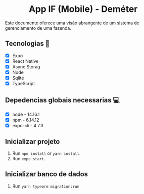 <h1 align="center">
    App IF (Mobile) - Deméter
</h1>

Este documento oferece uma visão abrangente de um sistema de gerenciamento de uma fazenda.

## Tecnologias 🚀 

- [x] Expo
- [x] React Native
- [x] Async Storag
- [x] Node
- [x] Sqlite
- [x] TypeScript

## Depedencias globais necessarias 💻

- [x] node - 14.16.1
- [x] npm  - 6.14.12
- [x] expo-cli - 4.7.3 

## Inicializar projeto

1. Run `npm install` or `yarn install`.<br />
2. Run `expo start`.<br />

## Inicializar banco de dados

1. Run `yarn typeorm migration:run` <br />
